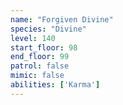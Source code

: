 ```yaml
---
name: "Forgiven Divine"
species: "Divine"
level: 140
start_floor: 98
end_floor: 99
patrol: false
mimic: false
abilities: ['Karma']
---
```

